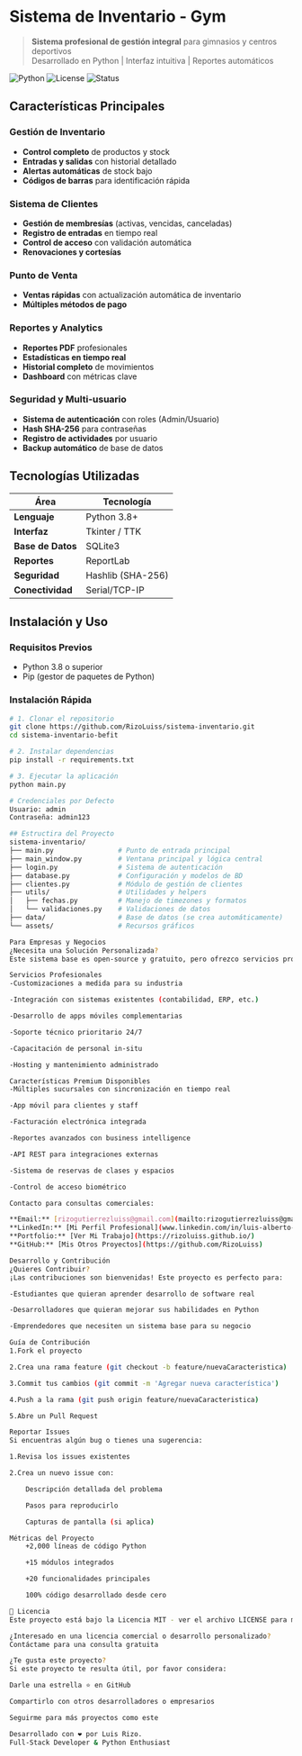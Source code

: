 # Sistema de Inventario - Gym

> **Sistema profesional de gestión integral** para gimnasios y centros deportivos  
>  Desarrollado en Python |  Interfaz intuitiva |  Reportes automáticos

![Python](https://img.shields.io/badge/Python-3.8+-blue.svg)
![License](https://img.shields.io/badge/License-MIT-green.svg)
![Status](https://img.shields.io/badge/Status-Production%20Ready-brightgreen)

##  Características Principales

###  Gestión de Inventario
- **Control completo** de productos y stock
- **Entradas y salidas** con historial detallado
- **Alertas automáticas** de stock bajo
- **Códigos de barras** para identificación rápida

###  Sistema de Clientes
- **Gestión de membresías** (activas, vencidas, canceladas)
- **Registro de entradas** en tiempo real
- **Control de acceso** con validación automática
- **Renovaciones y cortesías**

###  Punto de Venta
- **Ventas rápidas** con actualización automática de inventario
- **Múltiples métodos de pago**

###  Reportes y Analytics
- **Reportes PDF** profesionales
- **Estadísticas en tiempo real**
- **Historial completo** de movimientos
- **Dashboard** con métricas clave

### Seguridad y Multi-usuario
- **Sistema de autenticación** con roles (Admin/Usuario)
- **Hash SHA-256** para contraseñas
- **Registro de actividades** por usuario
- **Backup automático** de base de datos

## Tecnologías Utilizadas

| Área | Tecnología |
|------|------------|
| **Lenguaje** | Python 3.8+ |
| **Interfaz** | Tkinter / TTK |
| **Base de Datos** | SQLite3 |
| **Reportes** | ReportLab |
| **Seguridad** | Hashlib (SHA-256) |
| **Conectividad** | Serial/TCP-IP |

## Instalación y Uso

### Requisitos Previos
- Python 3.8 o superior
- Pip (gestor de paquetes de Python)

### Instalación Rápida
```bash
# 1. Clonar el repositorio
git clone https://github.com/RizoLuiss/sistema-inventario.git
cd sistema-inventario-befit

# 2. Instalar dependencias
pip install -r requirements.txt

# 3. Ejecutar la aplicación
python main.py

# Credenciales por Defecto
Usuario: admin
Contraseña: admin123

## Estructira del Proyecto
sistema-inventario/
├── main.py                # Punto de entrada principal
├── main_window.py         # Ventana principal y lógica central
├── login.py               # Sistema de autenticación
├── database.py            # Configuración y modelos de BD
├── clientes.py            # Módulo de gestión de clientes
├── utils/                 # Utilidades y helpers
│   ├── fechas.py          # Manejo de timezones y formatos
│   └── validaciones.py    # Validaciones de datos
├── data/                  # Base de datos (se crea automáticamente)
└── assets/                # Recursos gráficos

Para Empresas y Negocios
¿Necesita una Solución Personalizada?
Este sistema base es open-source y gratuito, pero ofrezco servicios profesionales para adaptarlo a las necesidades específicas de su negocio:

Servicios Profesionales
-Customizaciones a medida para su industria

-Integración con sistemas existentes (contabilidad, ERP, etc.)

-Desarrollo de apps móviles complementarias

-Soporte técnico prioritario 24/7

-Capacitación de personal in-situ

-Hosting y mantenimiento administrado

Características Premium Disponibles
-Múltiples sucursales con sincronización en tiempo real

-App móvil para clientes y staff

-Facturación electrónica integrada

-Reportes avanzados con business intelligence

-API REST para integraciones externas

-Sistema de reservas de clases y espacios

-Control de acceso biométrico

Contacto para consultas comerciales:

**Email:** [rizogutierrezluiss@gmail.com](mailto:rizogutierrezluiss@gmail.com)  
**LinkedIn:** [Mi Perfil Profesional](www.linkedin.com/in/luis-alberto-rizo-gutierrez-44b284360)  
**Portfolio:** [Ver Mi Trabajo](https://rizoluiss.github.io/)  
**GitHub:** [Mis Otros Proyectos](https://github.com/RizoLuiss)

Desarrollo y Contribución
¿Quieres Contribuir?
¡Las contribuciones son bienvenidas! Este proyecto es perfecto para:

-Estudiantes que quieran aprender desarrollo de software real

-Desarrolladores que quieran mejorar sus habilidades en Python

-Emprendedores que necesiten un sistema base para su negocio

Guía de Contribución
1.Fork el proyecto

2.Crea una rama feature (git checkout -b feature/nuevaCaracteristica)

3.Commit tus cambios (git commit -m 'Agregar nueva característica')

4.Push a la rama (git push origin feature/nuevaCaracteristica)

5.Abre un Pull Request

Reportar Issues
Si encuentras algún bug o tienes una sugerencia:

1.Revisa los issues existentes

2.Crea un nuevo issue con:

    Descripción detallada del problema

    Pasos para reproducirlo

    Capturas de pantalla (si aplica)

Métricas del Proyecto
    +2,000 líneas de código Python

    +15 módulos integrados

    +20 funcionalidades principales

    100% código desarrollado desde cero

📄 Licencia
Este proyecto está bajo la Licencia MIT - ver el archivo LICENSE para más detalles.

¿Interesado en una licencia comercial o desarrollo personalizado?
Contáctame para una consulta gratuita

¿Te gusta este proyecto?
Si este proyecto te resulta útil, por favor considera:

Darle una estrella ⭐ en GitHub

Compartirlo con otros desarrolladores o empresarios

Seguirme para más proyectos como este

Desarrollado con ❤️ por Luis Rizo.
Full-Stack Developer & Python Enthusiast
